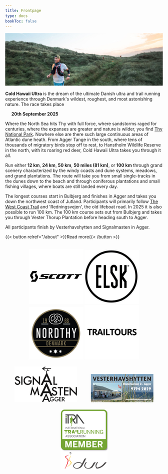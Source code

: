 ```yaml
---
title: Frontpage
type: docs
bookToc: false
---
```


![banner](/images/banner3.jpg)

**Cold Hawaii Ultra** is the dream of the ultimate Danish ultra and trail running experience through
 Denmark's wildest, roughest, and most astonishing nature. The race takes place


&nbsp;&nbsp;&nbsp;&nbsp; **20th September 2025**

Where the North Sea hits Thy with full force, where sandstorms raged for centuries, where the
expanses are greater and nature is wilder, you find [Thy National
Park](https://nationalparkthy.dk/). Nowhere else are there such large continuous areas of Atlantic
dune heath. From Agger Tange in the south, where tens of thousands of migratory birds stop off to
rest, to Hanstholm Wildlife Reserve in the north, with its roaring red deer, Cold Hawaii Ultra takes
you through it all.

Run either **12 km**, **24 km**, **50 km**, **50 miles (81 km)**, or **100 km** through
grand scenery characterized by the windy coasts and dune systems, meadows, and grand plantations.
The route will take you from small single-tracks in the dunes down to the beach and through
coniferous plantations and small fishing villages, where boats are still landed every day.

The longest courses start in Bulbjerg and finishes in Agger and takes you down the northwest coast
of Jutland.  Participants will primarily follow [The West Coast
Trail](https://naturstyrelsen.dk/naturoplevelser/naturguider/vestkyststien/) and 'Redningsvejen',
the old lifeboat road. In 2025 it is also possible to run 100 km. The 100 km course sets out from
Bulbjerg and takes you through Vester Thorup Plantation before heading south to Agger.

All participants finish by Vesterhavshytten and Signalmasten in Agger.

<!-- Den samlede rute strækker sig fra Løkken i nord til Agger i syd langs den jyske -->
<!-- nordvestkyst. Deltagerene på 12 km, 25 km, 50 km og 50 miles vil primært bevæge -->
<!-- sig ad -->
<!-- [Vestkyststien](https://naturstyrelsen.dk/naturoplevelser/naturguider/vestkyststien/) -->
<!-- og den gamle Redningsvej, der går hele vejen fra Bulbjerg til Agger.  Deltagere -->
<!-- på 100 miles starter syd for Løkken ved Grønhøj Strand og vil foruden -->
<!-- Vestkyststien benytte sig af Nordsøstien og -->
<!-- [Hærvejsvandreruten](https://www.haervej.dk/). Alle distancer har mål ved -->
<!-- Vesterhavshytten og Signalmasten i Agger. -->


<!-- {{< button href="https://my.raceresult.com/269740/info" >}}Gå til tilmelding{{< /button >}} -->
{{< button relref="/about" >}}Read more{{< /button >}}

<br>


<center>
<!-- <a href="https://www.viabiler.dk/afdelinger/silkeborg-ford-mazda-suzuki/" target="_blank"><img src="/viabiler.png" width="175px" /></a> -->
<a href="https://www.scott-sports.com" target="_blank"><img src="/scott-logo.png" width="175px" /></a>
<a href="https://www.elsk.com/" target="_blank"><img src="/logo_elsk.png" width="175px" /></a>
<a href="https://nordthy.com/" target="_blank"><img src="/nordthy.png" width="175px" /></a>
<a href="https://www.trailtours.dk/" target="_blank"><img src="/trailtours.png" width="175px" /></a>
<br>
<a href="https://signalmasten-agger.dk/" target="_blank"><img src="/signalmasten.png" width="200px" style="margin: 20px"/></a>
<a href="https://vesterhavshytten-agger.dk/" target="_blank"><img src="/logo_vesterhavshytten.png" width="200px" style="margin: 20px"/></a>
<a href="https://itra.run/Races/RaceDetails/89627" target="_blank"><img src="/itra_member.png" width="150px" /></a>
<br>
<a href="http://d-u-v.org" target="_blank"><img src="/duv.png" height="60px" /></a>

</center>
